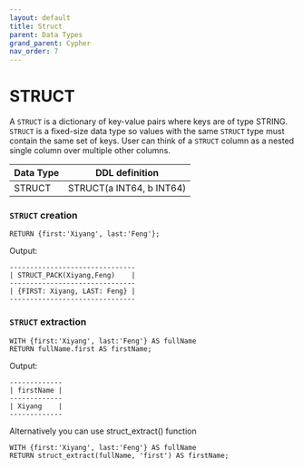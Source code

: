 ```yaml
---
layout: default
title: Struct
parent: Data Types
grand_parent: Cypher
nav_order: 7
---
```


# STRUCT
A `STRUCT` is a dictionary of key-value pairs where keys are of type STRING. `STRUCT` is a fixed-size data type so values with the same `STRUCT` type must contain the same set of keys. User can think of a `STRUCT` column as a nested single column over multiple other columns.

| Data Type | DDL definition
| --- | --- | 
| STRUCT | STRUCT(a INT64, b INT64) | 

### `STRUCT` creation
```
RETURN {first:'Xiyang', last:'Feng'};
```
Output:
```
-------------------------------
| STRUCT_PACK(Xiyang,Feng)    |
-------------------------------
| {FIRST: Xiyang, LAST: Feng} |
-------------------------------
```

### `STRUCT` extraction
```
WITH {first:'Xiyang', last:'Feng'} AS fullName
RETURN fullName.first AS firstName;
```
Output:
```
-------------
| firstName |
-------------
| Xiyang    |
-------------
```

Alternatively you can use struct_extract() function
```
WITH {first:'Xiyang', last:'Feng'} AS fullName
RETURN struct_extract(fullName, 'first') AS firstName;
```

